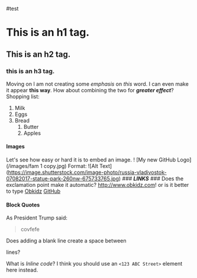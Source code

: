 #test
# This is an h1 tag.
## This is an h2 tag.
### this is an h3 tag.
Moving on I am not creating some *emphasis* on _this_ word.
I can even make it appear **this way**.
How about combining the two for _**greater effect**_?
<br>
Shopping list:
1. Milk
1. Eggs
1. Bread
   1. Butter
   1. Apples
#### Images ####
Let's see how easy or hard it is to embed an image.
! [My new GitHub Logo] (/images/fam 1 copy.jpg)
Format: ![Alt Text] (https://image.shutterstock.com/image-photo/russia-vladivostok-07082017-statue-park-260nw-675733765.jpg)
_### **LINKS** ###_
Does the exclamation point make it automatic?
http://www.obkidz.com! or is it better to type [Obkidz](http://obkidz.com)
[GitHub](http://github.com)
#### Block Quotes ####
As President Trump said:
>covfefe

Does adding a blank line create a space between 


lines?

What is *Inline code*?
I think you should use an `<123 ABC Street>` element here instead.
